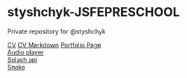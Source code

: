 # styshchyk-JSFEPRESCHOOL
Private repository for @styshchyk
 
[CV][0]
[CV Markdown][1]
[Portfolio Page][2]  
[Audio player][3]  
[Splash api][4]  
[Snake][5]

[0]: https://styshchyk.github.io/rsschool-cv/ "CV"
[1]: https://styshchyk.github.io/rsschool-cv/portfolio/ "CV Markdown"
[2]: https://styshchyk.github.io/rsschool-cv/portfolio/ "Portfolio link"
[3]: https://styshchyk.github.io/rsschool-cv/js30/ "Audio player"
[4]: https://styshchyk.github.io/rsschool-cv/js30-2/ "Search images" 
[5]: https://styshchyk.github.io/rsschool-cv/js30-3/ "Snake"
